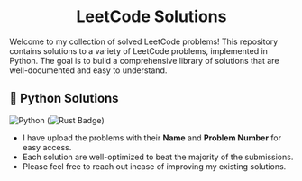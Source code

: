 <h1 align = center>LeetCode Solutions</h1>

Welcome to my collection of solved LeetCode problems! This repository contains solutions to a variety of LeetCode problems, implemented in Python. The goal is to build a comprehensive library of solutions that are well-documented and easy to understand.

## 🐍 Python Solutions

![Python](https://img.shields.io/badge/Python-%233776AB?logo=python&logoColor=white)
(![Rust Badge](https://img.shields.io/badge/Rust-000?logo=rust&logoColor=fff&style=plastic))

- I have upload the problems with their **Name** and **Problem Number** for easy access.
- Each solution are well-optimized to beat the majority of the submissions.
- Please feel free to reach out incase of improving my existing solutions.
